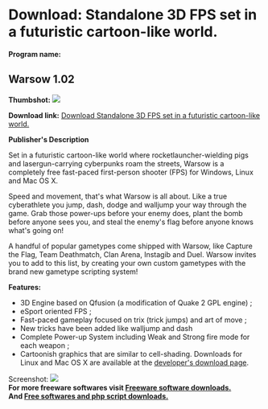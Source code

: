 # Download: Standalone 3D FPS set in a futuristic cartoon-like world.

**Program name:**

## Warsow 1.02

  
**Thumbshot:** ![](http://www.freewarefiles.com/screenshot/warsow_md.gif)   
  
**Download link:** [Download Standalone 3D FPS set in a futuristic cartoon-like world.](http://freesoftwares.boysofts.com/Warsow_program_22227.html)  
  


**Publisher's Description**  
  


Set in a futuristic cartoon-like world where rocketlauncher-wielding pigs and lasergun-carrying cyberpunks roam the streets, Warsow is a completely free fast-paced first-person shooter (FPS) for Windows, Linux and Mac OS X. 

Speed and movement, that's what Warsow is all about. Like a true cyberathlete you jump, dash, dodge and walljump your way through the game. Grab those power-ups before your enemy does, plant the bomb before anyone sees you, and steal the enemy's flag before anyone knows what's going on!

A handful of popular gametypes come shipped with Warsow, like Capture the Flag, Team Deathmatch, Clan Arena, Instagib and Duel. Warsow invites you to add to this list, by creating your own custom gametypes with the brand new gametype scripting system!

**Features:**

  * 3D Engine based on Qfusion (a modification of Quake 2 GPL engine) ; 
  * eSport oriented FPS ; 
  * Fast-paced gameplay focused on trix (trick jumps) and art of move ; 
  * New tricks have been added like walljump and dash 
  * Complete Power-up System including Weak and Strong fire mode for each weapon ; 
  * Cartoonish graphics that are similar to cell-shading. 
Downloads for Linux and Mac OS X are available at the [developer's download page](http://www.warsow.net/download/). 

  
  
Screenshot: ![](http://www.freewarefiles.com/screenshot/warsow.gif)   
**For more freeware softwares visit [Freeware software downloads.](http://freesoftwares.boysofts.com/)**   
**And [Free softwares and php script downloads.](http://www.boysofts.com/)**
